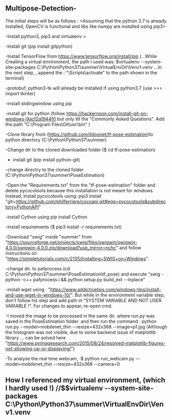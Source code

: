 ## Multipose-Detection-
The initial steps will be as follows :
<Assuming that the python 3.7 is already installed, OpenCV is functional and libs like numpy are installed using pip3>

-Install python3, pip3 and virtualenv >

-Install git
 (pip install gitpython)
 
-Install TensorFlow from https://www.tensorflow.org/install/pip
 (...While Creating a virtual environment, the path I used was: $virtualenv --system-site-packages C:\Python\Python37\summer\VirtualEnvDir\Venv1.venv 
...In the next step, <for activating the environment>, append the : "\Scripts\activate" to the path shown in the terminal)
 
-protobuf, python3-tk will already be installed if using python3.7
 (use >>> import tkinter)
 
-install slidingwindow using pip

-install git for python 
 (follow https://hackernoon.com/install-git-on-windows-9acf2a1944f0
  but only till the "Commonly Asked Questions". Add the path "C:\Program Files\Git\usr\bin" )

-Clone library from (https://github.com/ildoonet/tf-pose-estimation)to python directory (C:\Python\Python37\summer)

-Change dir to the cloned downloaded folder
 ($ cd tf-pose-estimation)

- install git
 (pip install python-git)

-change directry to the cloned folder
 (C:\Python\Python37\summer\PoseEstimation)

-Open the "Requirements.txt" from the "tf-pose-estimation" folder and delete pycocotools because this installation is not meant for windows. Instead, Install pycocotools using: pip3 install "git+https://github.com/philferriere/cocoapi.git#egg=pycocotools&subdirectory=PythonAPI"

-install Cython using pip install Cython

-install requirements 
 ($ pip3 install -r requirements.txt)

-Download "swig" inside "summer" from "https://sourceforge.net/projects/swig/files/swigwin/swigwin-4.0.0/swigwin-4.0.0.zip/download?use_mirror=nchc" and follow instructions on "https://simpletutorials.com/c/2135/Installing+SWIG+on+Windows".

-change dir. to pafprocess
 (cd C:\Python\Python37\summer\PoseEstimation\tf_pose) and execute "swig -python -c++ pafprocess.i && python setup.py build_ext --inplace"

-install wget using : "https://www.addictivetips.com/windows-tips/install-and-use-wget-in-windows-10/". But while in the environment variable step, don't follow his step and add path in "SYSTEM VARIABLE AND NOT USER VARIABLE !". For changes to appear, re-open cmd.

-I moved the image to be processed in the same dir. where run.py was saved in the PoseEstimation folder. and then run the command : 
python run.py --model=mobilenet_thin --resize=432x368 --image=p1.jpg
(Although the histogram was not visible, due to some backend issue of matplotlib library ... can be solved here "https://www.pyimagesearch.com/2015/08/24/resolved-matplotlib-figures-not-showing-up-or-displaying/")

-To analyse the real time webcam, :$ python run_webcam.py --model=mobilenet_thin --resize=432x368 --camera=0




How I referenced my virtual environment, (which I hardly used !)
//$$virtualenv --system-site-packages C:\Python\Python37\summer\VirtualEnvDir\Venv1.venv
- 
